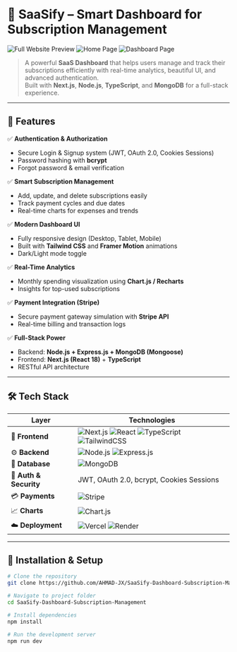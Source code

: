# 🚀 SaaSify – Smart Dashboard for Subscription Management  

![Full Website Preview](./images/full-website.png)
![Home Page](./images/home-page.png)
![Dashboard Page](./images/dashboard-page.png)

> A powerful **SaaS Dashboard** that helps users manage and track their subscriptions efficiently with real-time analytics, beautiful UI, and advanced authentication.  
> Built with **Next.js**, **Node.js**, **TypeScript**, and **MongoDB** for a full-stack experience.

---

## 🧩 Features  

✅ **Authentication & Authorization**  
- Secure Login & Signup system (JWT, OAuth 2.0, Cookies Sessions)  
- Password hashing with **bcrypt**  
- Forgot password & email verification  

✅ **Smart Subscription Management**  
- Add, update, and delete subscriptions easily  
- Track payment cycles and due dates  
- Real-time charts for expenses and trends  

✅ **Modern Dashboard UI**  
- Fully responsive design (Desktop, Tablet, Mobile)  
- Built with **Tailwind CSS** and **Framer Motion** animations  
- Dark/Light mode toggle  

✅ **Real-Time Analytics**  
- Monthly spending visualization using **Chart.js / Recharts**  
- Insights for top-used subscriptions  

✅ **Payment Integration (Stripe)**  
- Secure payment gateway simulation with **Stripe API**  
- Real-time billing and transaction logs  

✅ **Full-Stack Power**  
- Backend: **Node.js + Express.js + MongoDB (Mongoose)**  
- Frontend: **Next.js (React 18)** + **TypeScript**  
- RESTful API architecture  

---

## 🛠️ Tech Stack  

| Layer | Technologies |
|-------|---------------|
| 🧠 **Frontend** | ![Next.js](https://img.shields.io/badge/Next.js-black?style=for-the-badge&logo=next.js) ![React](https://img.shields.io/badge/React-20232A?style=for-the-badge&logo=react&logoColor=61DAFB) ![TypeScript](https://img.shields.io/badge/TypeScript-007ACC?style=for-the-badge&logo=typescript&logoColor=white) ![TailwindCSS](https://img.shields.io/badge/TailwindCSS-38B2AC?style=for-the-badge&logo=tailwind-css&logoColor=white) |
| ⚙️ **Backend** | ![Node.js](https://img.shields.io/badge/Node.js-43853D?style=for-the-badge&logo=node.js&logoColor=white) ![Express.js](https://img.shields.io/badge/Express.js-404D59?style=for-the-badge) |
| 🧩 **Database** | ![MongoDB](https://img.shields.io/badge/MongoDB-4EA94B?style=for-the-badge&logo=mongodb&logoColor=white) |
| 🔐 **Auth & Security** | JWT, OAuth 2.0, bcrypt, Cookies Sessions |
| 💳 **Payments** | ![Stripe](https://img.shields.io/badge/Stripe-626CD9?style=for-the-badge&logo=stripe&logoColor=white) |
| 📈 **Charts** | ![Chart.js](https://img.shields.io/badge/Chart.js-FF6384?style=for-the-badge&logo=chartdotjs&logoColor=white) |
| ☁️ **Deployment** | ![Vercel](https://img.shields.io/badge/Vercel-black?style=for-the-badge&logo=vercel) ![Render](https://img.shields.io/badge/Render-46E3B7?style=for-the-badge&logo=render&logoColor=white) |

---

## 🧰 Installation & Setup  

```bash
# Clone the repository
git clone https://github.com/AHMAD-JX/SaaSify-Dashboard-Subscription-Management.git

# Navigate to project folder
cd SaaSify-Dashboard-Subscription-Management

# Install dependencies
npm install

# Run the development server
npm run dev
